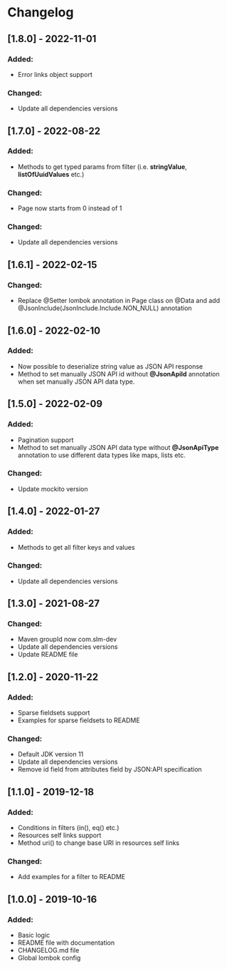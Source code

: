 # Changelog

## [1.8.0] - 2022-11-01
### Added:
  - Error links object support

### Changed:
  - Update all dependencies versions

## [1.7.0] - 2022-08-22
### Added:
  - Methods to get typed params from filter (i.e. **stringValue**, **listOfUuidValues** etc.)
  
### Changed:
  - Page now starts from 0 instead of 1

### Changed:
  - Update all dependencies versions

## [1.6.1] - 2022-02-15
### Changed:
  - Replace @Setter lombok annotation in Page class on @Data and add @JsonInclude(JsonInclude.Include.NON_NULL) annotation

## [1.6.0] - 2022-02-10
### Added:
  - Now possible to deserialize string value as JSON API response
  - Method to set manually JSON API id without **@JsonApiId** annotation when set manually JSON API data type.

## [1.5.0] - 2022-02-09
### Added:
  - Pagination support
  - Method to set manually JSON API data type without **@JsonApiType** annotation to use different data types like maps, lists etc.

### Changed:
  - Update mockito version 

## [1.4.0] - 2022-01-27
### Added:
  - Methods to get all filter keys and values

### Changed:
  - Update all dependencies versions

## [1.3.0] - 2021-08-27
### Changed:
  - Maven groupId now com.slm-dev
  - Update all dependencies versions
  - Update README file

## [1.2.0] - 2020-11-22
### Added:
  - Sparse fieldsets support 
  - Examples for sparse fieldsets to README
  
### Changed:
  - Default JDK version 11
  - Update all dependencies versions
  - Remove id field from attributes field by JSON:API specification

## [1.1.0] - 2019-12-18
### Added:
  - Conditions in filters (in(), eq() etc.)
  - Resources self links support
  - Method uri() to change base URI in resources self links
  
### Changed:
  - Add examples for a filter to README

## [1.0.0] - 2019-10-16
### Added:
  - Basic logic
  - README file with documentation
  - CHANGELOG.md file
  - Global lombok config
